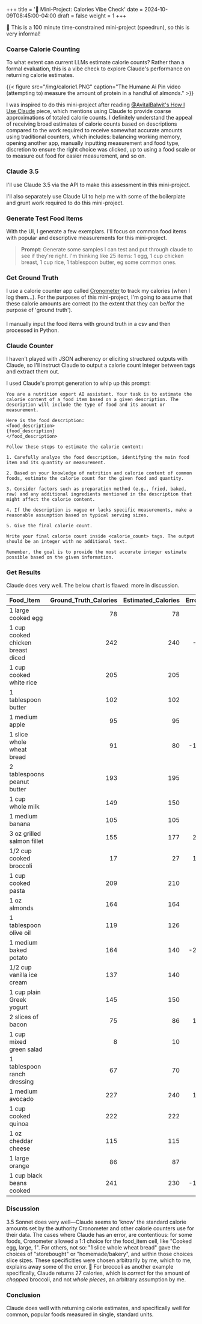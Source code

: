 +++
title = '🐁 Mini-Project: Calories Vibe Check'
date = 2024-10-09T08:45:00-04:00
draft = false
weight = 1
+++

🐁 This is a 100 minute time-constrained mini-project (speedrun), so this is very informal!

### Coarse Calorie Counting

To what extent can current LLMs estimate calorie counts? Rather than a formal evaluation, this is a vibe check to explore Claude's performance on returning calorie estimates. 

{{< figure src="/img/calorie1.PNG" caption="The Humane Ai Pin video (attempting to) measure the amount of protein in a handful of almonds." >}}

I was inspired to do this mini-project after reading [@AvitalBalwit's How I Use Claude](https://www.avitalbalwit.com/post/how-i-use-claude) piece, which mentions using Claude to provide coarse approximations of totaled calorie counts. I definitely understand the appeal of receiving broad estimates of calorie counts based on descriptions compared to the work required to receive somewhat accurate amounts using traditional counters, which includes: balancing working memory, opening another app, manually inputting measurement and food type, discretion to ensure the right choice was clicked, up to using a food scale or  to measure out food for easier measurement, and so on.

### Claude 3.5

I'll use Claude 3.5 via the API to make this assessment in this mini-project.

I'll also separately use Claude UI to help me with some of the boilerplate and grunt work required to do this mini-project. 

### Generate Test Food Items

With the UI, I generate a few exemplars. I'll focus on common food items with popular and descriptive measurements for this mini-project.

>**Prompt**: Generate some samples I can test and put through claude to see if they're right. I'm thinking like 25 items: 1 egg, 1 cup chicken breast, 1 cup rice, 1 tablespoon butter, eg some common ones.

### Get Ground Truth

I use a calorie counter app called [Cronometer](https://cronometer.com/) to track my calories (when I log them...). For the purposes of this mini-project, I'm going to assume that these calorie amounts are correct (to the extent that they can be/for the purpose of 'ground truth').

#### 

I manually input the food items with ground truth in a csv and then processed in Python.

### Claude Counter

I haven't played with JSON adherency or eliciting structured outputs with Claude, so I'll instruct Claude to output a calorie count integer between tags and extract them out.

I used Claude's prompt generation to whip up this prompt:

```
You are a nutrition expert AI assistant. Your task is to estimate the calorie content of a food item based on a given description. The description will include the type of food and its amount or measurement.

Here is the food description:
<food_description>
{food_description}
</food_description>

Follow these steps to estimate the calorie content:

1. Carefully analyze the food description, identifying the main food item and its quantity or measurement.

2. Based on your knowledge of nutrition and calorie content of common foods, estimate the calorie count for the given food and quantity.

3. Consider factors such as preparation method (e.g., fried, baked, raw) and any additional ingredients mentioned in the description that might affect the calorie content.

4. If the description is vague or lacks specific measurements, make a reasonable assumption based on typical serving sizes.

5. Give the final calorie count.

Write your final calorie count inside <calorie_count> tags. The output should be an integer with no additional text.

Remember, the goal is to provide the most accurate integer estimate possible based on the given information.
```

### Get Results

Claude does very well. The below chart is flawed: more in discussion.


| Food_Item                         |   Ground_Truth_Calories |   Estimated_Calories |   Error |   Percent_Error |
|:----------------------------------|------------------------:|---------------------:|--------:|----------------:|
| 1 large cooked egg                |                      78 |                   78 |       0 |            0    |
| 1 cup cooked chicken breast diced |                     242 |                  240 |      -2 |            0.83 |
| 1 cup cooked white rice           |                     205 |                  205 |       0 |            0    |
| 1 tablespoon butter               |                     102 |                  102 |       0 |            0    |
| 1 medium apple                    |                      95 |                   95 |       0 |            0    |
| 1 slice whole wheat bread         |                      91 |                   80 |     -11 |           12.09 |
| 2 tablespoons peanut butter       |                     193 |                  195 |       2 |            1.04 |
| 1 cup whole milk                  |                     149 |                  150 |       1 |            0.67 |
| 1 medium banana                   |                     105 |                  105 |       0 |            0    |
| 3 oz grilled salmon fillet        |                     155 |                  177 |      22 |           14.19 |
| 1/2 cup cooked broccoli           |                      17 |                   27 |      10 |           58.82 |
| 1 cup cooked pasta                |                     209 |                  210 |       1 |            0.48 |
| 1 oz almonds                      |                     164 |                  164 |       0 |            0    |
| 1 tablespoon olive oil            |                     119 |                  126 |       7 |            5.88 |
| 1 medium baked potato             |                     164 |                  140 |     -24 |           14.63 |
| 1/2 cup vanilla ice cream         |                     137 |                  140 |       3 |            2.19 |
| 1 cup plain Greek yogurt          |                     145 |                  150 |       5 |            3.45 |
| 2 slices of bacon                 |                      75 |                   86 |      11 |           14.67 |
| 1 cup mixed green salad           |                       8 |                   10 |       2 |           25    |
| 1 tablespoon ranch dressing       |                      67 |                   70 |       3 |            4.48 |
| 1 medium avocado                  |                     227 |                  240 |      13 |            5.73 |
| 1 cup cooked quinoa               |                     222 |                  222 |       0 |            0    |
| 1 oz cheddar cheese               |                     115 |                  115 |       0 |            0    |
| 1 large orange                    |                      86 |                   87 |       1 |            1.16 |
| 1 cup black beans cooked          |                     241 |                  230 |     -11 |            4.56 |

### Discussion

3.5 Sonnet does very well—Claude seems to 'know' the standard calorie amounts set by the authority Cronometer and other calorie counters use for their data. The cases where Claude has an error, are contentious: for some foods, Cronometer allowed a 1:1 choice for the food_item cell, like "Cooked egg, large, 1". For others, not so: "1 slice whole wheat bread" gave the choices of "storebought" or "homemade/bakery", and within those choices slice sizes. These specificities were chosen arbitrarily by me, which to me, explains away some of the error. 🚩 For broccoli as another example specifically, Claude returns 27 calories, which is *correct* for the amount of *chopped* broccoli, and not *whole pieces*, an arbitrary assumption by me. 

### Conclusion

Claude does well with returning calorie estimates, and specifically well for common, popular foods measured in single, standard units.